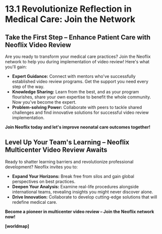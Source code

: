 # 13.1 Revolutionize Reflection in Medical Care: Join the Network

## **Take the First Step – Enhance Patient Care with Neoflix Video Review**

Are you ready to transform your medical care practices? Join the Neoflix network to help you during implementation of video review! Here's what you'll gain:

* **Expert Guidance:** Connect with mentors who've successfully established video review programs. Get the support you need every step of the way.
* **Knowledge Sharing:** Learn from the best, and as your program flourishes, share your own expertise to benefit the whole community. Now you've become the expert.&#x20;
* **Problem-solving Power:** Collaborate with peers to tackle shared challenges and find innovative solutions for successful video review implementation.

**Join Neoflix today and let's improve neonatal care outcomes together!**

## **Level Up Your Team's Learning – Neoflix Multicenter Video Review Awaits**

Ready to shatter learning barriers and revolutionize professional development? Neoflix invites you to:

* **Expand Your Horizons:** Break free from silos and gain global perspectives on best practices.
* **Deepen Your Analysis:** Examine real-life procedures alongside international teams, revealing insights you might never discover alone.
* **Drive Innovation:** Collaborate to develop cutting-edge solutions that will redefine medical care.

**Become a pioneer in multicenter video review – Join the Neoflix network now!**

**\[worldmap]**
